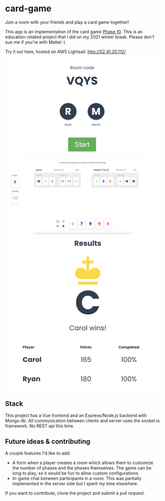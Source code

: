 # card-game

Join a room with your friends and play a card game together!

This app is an implementation of the card game [Phase 10](https://www.unorules.com/phase-10-rules/). This is an education-related project that I did on my 2021 winter break. Please don't sue me if you're with Mattel :)

Try it out here, hosted on AWS Lightsail: http://52.41.20.112/

![Waiting room](client/src/assets/waiting.png)
![Main game](client/src/assets/game.png)
![Winners](client/src/assets/winners.png)

## Stack

This project has a Vue frontend and an Express/Node.js backend with Mongo db. All communication between clients and server uses the socket.io framework. No REST api this time.

## Future ideas & contributing

A couple features I'd like to add:

- A form when a player creates a room which allows them to customize the number of phases and the phases themselves. The game can be long to play, so it would be fun to allow custom configurations.
- In-game chat between participants in a room. This was partially implemented in the server side but I spent my time elsewhere.

If you want to contribute, clone the project and submit a pull request.
